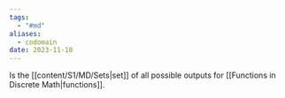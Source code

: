 ```yaml
---
tags:
  - "#md"
aliases:
  - codomain
date: 2023-11-10
---
```

Is the [[content/S1/MD/Sets|set]] of all possible outputs for [[Functions in Discrete Math|functions]].